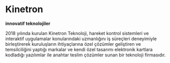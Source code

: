 # Kinetron
**innovatif teknolojiler**

2018 yılında kurulan Kinetron Teknoloji, hareket kontrol sistemleri ve interaktif uygulamalar konularındaki uzmanlığını iş süreçleri deneyimiyle birleştirerek kuruluşların ihtiyaçlarına özel çözümler geliştiren ve temsilciliğini yaptığı markalar ve kendi özel tasarımı elektronik kartlara kodladığı yazılımlar ile anahtar teslim çözümler sunan bir teknoloji firmasıdır.


<!--

**Here are some ideas to get you started:**

🙋‍♀️ A short introduction - what is your organization all about?
🌈 Contribution guidelines - how can the community get involved?
👩‍💻 Useful resources - where can the community find your docs? Is there anything else the community should know?
🍿 Fun facts - what does your team eat for breakfast?
🧙 Remember, you can do mighty things with the power of [Markdown](https://docs.github.com/github/writing-on-github/getting-started-with-writing-and-formatting-on-github/basic-writing-and-formatting-syntax)

-->
